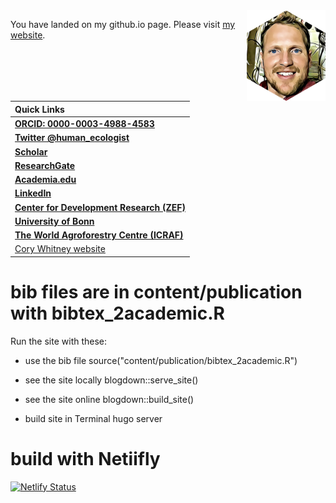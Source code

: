 
<img src="content/authors/admin/avatar.png" alt="Cory Whitney hex" align="right" width = "25%" height="25%"/>

You have landed on my github.io page. 
Please visit [my website](https://cory-whitney.com/).

| Quick Links                                                                                                                                               |
| :-------------------------------------------------------------------------------------------------------------------------------------------------------- |
| [**ORCID: 0000-0003-4988-4583**](https://orcid.org/0000-0003-4988-4583)                                                                                |
| [**Twitter @human_ecologist**](https://twitter.com/human_ecologist)                                                                                       |
| [**Scholar**](https://scholar.google.de/citations?user=YPIcAA4AAAAJ&hl=en) |
| [**ResearchGate**](https://www.researchgate.net/profile/Cory_Whitney)                                                                                   |
| [**Academia.edu**](https://bonn.academia.edu/CoryWhitney)                                          |
| [**LinkedIn**](https://www.linkedin.com/in/corywhitney/?originalSubdomain=de) |
| [**Center for Development Research (ZEF)**](https://www.zef.de/index.php?id=2232&tx_zefportal_staff[ref]=2252&tx_zefportal_staff[uid]=1799&no_cache=1) |
| [**University of Bonn**](https://www.gartenbauwissenschaft.uni-bonn.de/department/contact/cory-whitney/cory-whitney-en) |
| [**The World Agroforestry Centre (ICRAF)**](https://apps.worldagroforestry.org/staff/cory-whitney) 
| [Cory Whitney website](https://cory-whitney.com/) |

# bib files are in content/publication with bibtex_2academic.R

Run the site with these:

- use the bib file
source("content/publication/bibtex_2academic.R")

- see the site locally
blogdown::serve_site()

- see the site online
blogdown::build_site()

- build site in Terminal
hugo server 

# build with Netiifly

[![Netlify Status](https://api.netlify.com/api/v1/badges/235c4b03-c385-4045-917f-e631560f77a4/deploy-status)](https://app.netlify.com/sites/epic-elion-d852b3/deploys) 
